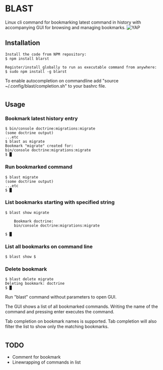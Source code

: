 # BLAST
Linux cli command for bookmarking latest command in history with accompanying GUI for browsing and managing bookmarks.
![YAP](https://i.imgur.com/3SYKaDb.png)

## Installation
```
Install the code from NPM repository:
$ npm install blarst
```
```
Register/install globally to run as executable command from anywhere:
$ sudo npm install -g blarst
```
To enable autocompletion on commandline add "source ~/.config/blast/completion.sh" to your bashrc file.

#
## Usage
### Bookmark latest history entry
```
$ bin/console doctrine:migrations:migrate
(some doctrine output)
...etc
$ blast as migrate
Bookmark "migrate" created for:
bin/console doctrine:migrations:migrate
$ █
```
### Run bookmarked command
```
$ blast migrate
(some doctrine output)
...etc
$ █
```
### List bookmarks starting with specified string
```
$ blast show migrate

    Bookmark doctrine:
    bin/console doctrine:migrations:migrate

$ █
```
### List all bookmarks on command line
```
$ blast show $
```
### Delete bookmark
```
$ blast delete migrate
Deleting bookmark: doctrine
$ █
```

Run "blast" command without parameters to open GUI.  

The GUI shows a list of all bookmarked commands. Writing the name of the command and pressing enter executes the command.  

Tab completion on bookmark names is supported. Tab completion will also filter the list to show only the matching bookmarks.
#
## TODO
- Comment for bookmark
- Linewrapping of commands in list